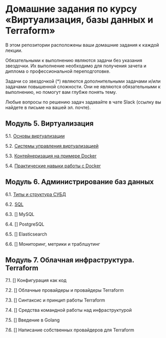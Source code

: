 # Домашние задания по курсу «Виртуализация, базы данных и Terraform»

В этом репозитории расположены ваши домашние задания к каждой лекции. 

Обязательными к выполнению являются задачи без указания звездочки. Их выполнение необходимо для получения зачета и диплома о профессиональной переподготовке.

Задачи со звездочкой (*) являются дополнительными задачами и/или задачами повышенной сложности. Они не являются обязательными к выполнению, но помогут вам глубже понять тему.

Любые вопросы по решению задач задавайте в чате Slack (ссылку вы найдете в письме на вашей эл. почте).

## Модуль 5. Виртуализация

5.1. [Основы виртуализации](https://github.com/netology-code/virt-homeworks/tree/master/05-virt-01-basics)

5.2. [Системы управления виртуализацией](https://github.com/netology-code/virt-homeworks/tree/master/05-virt-02-control-systems)

5.3. [Контейнеризация на примере Docker](https://github.com/netology-code/virt-homeworks/tree/master/05-virt-03-docker-usage)

5.4. [Практические навыки работы с Docker](https://github.com/netology-code/virt-homeworks/tree/master/05-virt-04-docker-practical-skills)

## Модуль 6. Администрирование баз данных

6.1. [Типы и структура СУБД](https://github.com/netology-code/virt-homeworks/tree/master/06-db-01-basics)

6.2. [SQL](https://github.com/netology-code/virt-homeworks/tree/master/06-db-02-sql)

6.3. [] MySQL

6.4. [] PostgreSQL

6.5. [] Elasticsearch

6.6. [] Мониторинг, метрики и траблшутинг


## Модуль 7. Облачная инфраструктура. Terraform

7.1. [] Конфигурация как код

7.2. [] Облачные провайдеры и провайдеры Terraform

7.3. [] Синтаксис и принцип работы Terraform

7.4. [] Средства командной работы над инфраструктурой

7.5. [] Введение в Golang

7.6. [] Написание собственных провайдеров для Terraform
